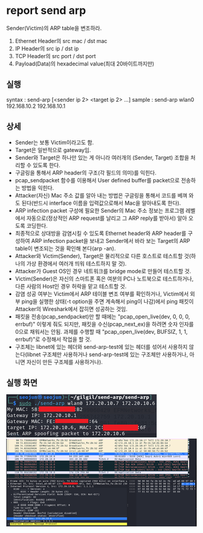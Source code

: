 # report send arp
Sender(Victim)의 ARP table을 변조하라.
1. Ethernet Header의 src mac / dst mac
2. IP Header의 src ip / dst ip
3. TCP Header의 src port / dst port
4. Payload(Data)의 hexadecimal value(최대 20바이트까지만)

## 실행
syntax : send-arp <interface> <sender ip> <target ip> [<sender ip 2> <target ip 2> ...]
sample : send-arp wlan0 192.168.10.2 192.168.10.1

## 상세
- Sender는 보통 Victim이라고도 함.
- Target은 일반적으로 gateway임.
- Sender와 Target은 하나만 있는 게 아니라 여러개의 (Sender, Target) 조합을 처리할 수 있도록 한다.
- 구글링을 통해서 ARP header의 구조(각 필드의 의미)를 익힌다.
- pcap_sendpacket 함수를 이용해서 User defined buffer를 packet으로 전송하는 방법을 익힌다.
- Attacker(자신) Mac 주소 값를 알아 내는 방법은 구글링을 통해서 코드를 베껴 와도 된다(반드시 interface 이름을 입력값으로해서 Mac을 알아내도록 한다).
- ARP infection packet 구성에 필요한 Sender의 Mac 주소 정보는 프로그램 레벨에서 자동으로(정상적인 ARP request를 날리고 그 ARP reply를 받아서) 알아 오도록 코딩한다.
- 최종적으로 상대방을 감염시킬 수 있도록 Ethernet header와 ARP header를 구성하여 ARP infection packet을 보내고 Sender에서 바라 보는 Target의 ARP table이 변조되는 것을 확인해 본다(arp -an).
- Attacker와 Victim(Sender), Target은 물리적으로 다른 호스트로 테스트할 것(하나의 가상 환경에서 여러개 띄워 테스트하지 말 것).
- Attacker가 Guest OS인 경우 네트워크를 bridge mode로 만들어 테스트할 것.
- Victim(Sender)은 자신의 스마트폰 혹은 여분의 PC나 노트북으로 테스트하거나, 다른 사람의 Host인 경우 허락을 맡고 테스트할 것.
- 감염 성공 여부는 Victim에서 ARP 테이블 변조 여부를 확인하거나, Victim에서 외부 ping을 실행한 상태(-t option을 주면 계속해서 ping이 나감)에서 ping 패킷이 Attacker의 Wireshark에서 잡히면 성공하는 것임.
- 패킷을 전송(pcap_sendpacket)만 할 때에는 "pcap_open_live(dev, 0, 0, 0, errbuf)" 이렇게 줘도 되지만, 패킷을 수신(pcap_next_ex)을 하려면 숫자 인자를 0으로 채워서는 안됨. 과제를 수행할 때 "pcap_open_live(dev, BUFSIZ, 1, 1, errbuf)"로 수정해서 작업을 할 것.
- 구조체는 libnet에 있는 헤더와 send-arp-test에 있는 헤더를 섞어서 사용하지 않는다(libnet 구조체만 사용하거나 send-arp-test에 있는 구조체만 사용하거나, 아니면 자신이 만든 구조체를 사용하거나).

## 실행 화면
![alt text](실행사진.png)
![alt text](<wireshark 캡쳐 화면.png>)